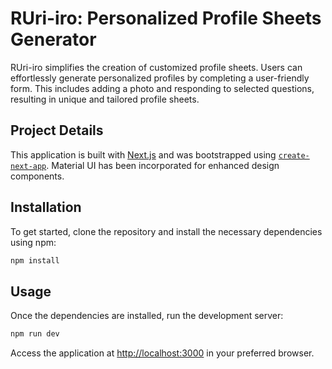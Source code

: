 # RUri-iro: Personalized Profile Sheets Generator

RUri-iro simplifies the creation of customized profile sheets. Users can effortlessly generate personalized profiles by completing a user-friendly form. This includes adding a photo and responding to selected questions, resulting in unique and tailored profile sheets.

## Project Details

This application is built with [Next.js](https://nextjs.org/) and was bootstrapped using [`create-next-app`](https://github.com/vercel/next.js/tree/canary/packages/create-next-app). Material UI has been incorporated for enhanced design components.

## Installation

To get started, clone the repository and install the necessary dependencies using npm:

```bash
npm install
```

## Usage

Once the dependencies are installed, run the development server:

```bash
npm run dev
```

Access the application at [http://localhost:3000](http://localhost:3000) in your preferred browser.
